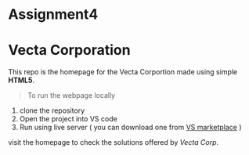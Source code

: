 # Assignment4

# Vecta Corporation 

This repo is the homepage for the Vecta Corportion made using simple **HTML5**.

>To run the webpage locally

1.   clone the repository
2.   Open the project into VS code
3.   Run using live server ( you can download one from [VS marketplace](https://marketplace.visualstudio.com) )


visit the homepage to check the solutions offered by _Vecta Corp_. 

